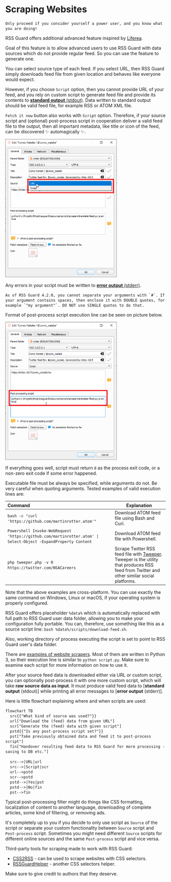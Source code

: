 Scraping Websites
=================
```{warning}
Only proceed if you consider yourself a power user, and you know what you are doing!
```

RSS Guard offers additional advanced feature inspired by [Liferea](https://lzone.de/liferea/).

Goal of this feature is to allow advanced users to use RSS Guard with data sources which do not provide regular feed. So you can use the feature to generate one.

You can select source type of each feed. If you select URL, then RSS Guard simply downloads feed file from given location and behaves like everyone would expect.

However, if you choose `Script` option, then you cannot provide URL of your feed, and you rely on custom script to generate feed file and provide its contents to [**standard output** (stdout)](https://en.wikipedia.org/wiki/Standard_streams#Standard_output_(stdout)). Data written to standard output should be valid feed file, for example RSS or ATOM XML file.

`Fetch it now` button also works with `Script` option. Therefore, if your source script and (optional) post-process script in cooperation deliver a valid feed file to the output, then all important metadata, like title or icon of the feed, can be discovered :sparkles: automagically :sparkles:.

<img alt="alt-img" src="images/scrape-source-type.png" width="350px">

Any errors in your script must be written to [**error output** (stderr)](https://en.wikipedia.org/wiki/Standard_streams#Standard_error_(stderr)).

```{warning}
As of RSS Guard 4.2.0, you cannot separate your arguments with `#`. If your argument contains spaces, then enclose it with DOUBLE quotes, for example `"my argument"`. DO NOT use SINGLE quotes to do that.
```

Format of post-process script execution line can be seen on picture below.

<img alt="alt-img" src="images/scrape-post.png" width="350px">

If everything goes well, script must return `0` as the process exit code, or a non-zero exit code if some error happened.

Executable file must be always be specified, while arguments do not. Be very careful when quoting arguments. Tested examples of valid execution lines are:

| Command       | Explanation   |
| :---          | ---           |
| `bash -c "curl 'https://github.com/martinrotter.atom'"`   | Download ATOM feed file using Bash and Curl. |
| `Powershell Invoke-WebRequest 'https://github.com/martinrotter.atom' \| Select-Object -ExpandProperty Content` | Download ATOM feed file with Powershell. |
| `php tweeper.php -v 0 https://twitter.com/NSACareers`     | Scrape Twitter RSS feed file with [Tweeper](https://git.ao2.it/tweeper.git). Tweeper is the utility that produces RSS feed from Twitter and other similar social platforms. |

Note that the above examples are cross-platform. You can use exactly the same command on Windows, Linux or macOS, if your operating system is properly configured.

RSS Guard offers placeholder `%data%` which is automatically replaced with full path to RSS Guard user data folder, allowing you to make your configuration fully portable. You can, therefore, use something like this as a source script line: `bash %data%/scripts/download-feed.sh`.

Also, working directory of process executing the script is set to point to RSS Guard user's data folder.

There are [examples of website scrapers](https://github.com/martinrotter/rssguard/tree/master/resources/scripts/scrapers). Most of them are written in Python 3, so their execution line is similar to `python script.py`. Make sure to examine each script for more information on how to use it.

After your source feed data is downloaded either via URL or custom script, you can optionally post-process it with one more custom script, which will take **raw source data as input**. It must produce valid feed data to [**standard output** (stdout)] while printing all error messages to [**error output** (stderr)].

Here is little flowchart explaining where and when scripts are used:

```{mermaid}
flowchart TB
  src{{"What kind of source was used?"}}
  url["Download the (feed) data from given URL"]
  scr["Generate the (feed) data with given script"]
  pstd{{"Is any post-process script set?"}}
  pst["Take previously obtained data and feed it to post-process script"]
  fin["Handover resulting feed data to RSS Guard for more processing - saving to DB etc."]

  src-->|URL|url
  src-->|Script|scr
  url-->pstd
  scr-->pstd
  pstd-->|Yes|pst
  pstd-->|No|fin
  pst-->fin
```

Typical post-processing filter might do things like CSS formatting, localization of content to another language, downloading of complete articles, some kind of filtering, or removing ads.

It's completely up to you if you decide to only use script as `Source` of the script or separate your custom functionality between `Source` script and `Post-process` script. Sometimes you might need different `Source` scripts for different online sources and the same `Post-process` script and vice versa.

Third-party tools for scraping made to work with RSS Guard:
* [CSS2RSS](https://github.com/Owyn/CSS2RSS) - can be used to scrape websites with CSS selectors.
* [RSSGuardHelper](https://github.com/pipiscrew/RSSGuardHelper) - another CSS selectors helper.

Make sure to give credit to authors that they deserve.